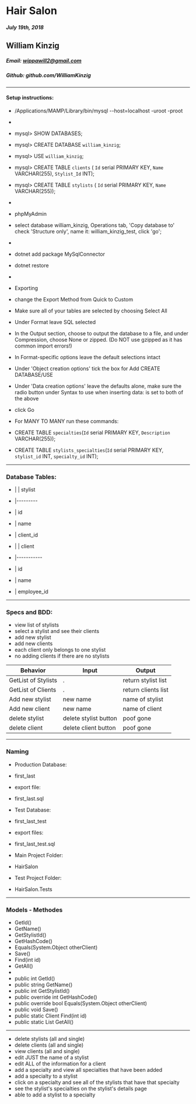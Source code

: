 # Hair Salon
##### July 19th, 2018

## William Kinzig
##### Email: wippawill2@gmail.com
##### Github: github.com/WilliamKinzig
____
#### Setup instructions:
* /Applications/MAMP/Library/bin/mysql --host=localhost -uroot -proot
*
* mysql> SHOW DATABASES;
* mysql> CREATE DATABASE `william_kinzig`;
* mysql> USE `william_kinzig`;
* mysql> CREATE TABLE `clients` ( `Id` serial PRIMARY KEY, `Name` VARCHAR(255), `Stylist_Id` INT);
* mysql> CREATE TABLE `stylists` ( `Id` serial PRIMARY KEY, `Name` VARCHAR(255));
*
* phpMyAdmin
* select database william_kinzig, Operations tab, 'Copy database to' check 'Structure only', name it: william_kinzig_test, click 'go';
*
* dotnet add package MySqlConnector
* dotnet restore
*
* Exporting

* change the Export Method from Quick to Custom

* Make sure all of your tables are selected by choosing Select All

* Under Format leave SQL selected

* In the Output section, choose to output the database to a file, and under Compression, choose None or zipped. (Do NOT use gzipped as it has common import errors!)

* In Format-specific options leave the default selections intact

* Under 'Object creation options' tick the box for Add CREATE DATABASE/USE

* Under 'Data creation options' leave the defaults alone, make sure the radio button under Syntax to use when inserting data: is set to both of the above

* click Go

* For MANY TO MANY run these commands:
* CREATE TABLE `specialties`(`Id` serial PRIMARY KEY, `Description` VARCHAR(255));
* CREATE TABLE `stylists_specialties`(`Id` serial PRIMARY KEY, `stylist_id` INT, `specialty_id` INT);
----
### Database Tables:
* | | stylist
* |---------
* | id
* | name
* | client_id


* | | client  
* |-----------
* | id
* | name
* | employee_id
------
### Specs and BDD:

* view list of stylists
* select a stylist and see their clients
* add new stylist
* add new clients
* each client only belongs to one stylist
* no adding clients if there are no stylists


|Behavior|Input|Output|
|--------|-----|------|
|GetList of Stylists|.|return stylist list|
|GetList of Clients|.|return clients list|
|Add new stylist|new name|name of stylist|
|Add new client|new name|name of client|
|delete stylist|delete stylist button|poof gone|
|delete client| delete client button|poof gone|
---
### Naming

* Production Database:
* first_last


* export file:
* first_last.sql


* Test Database:
* first_last_test


* export files:
* first_last_test.sql


* Main Project Folder:
* HairSalon


* Test Project Folder:
* HairSalon.Tests

---
### Models - Methodes

* GetId()
* GetName()
* GetStylistId()
* GetHashCode()
* Equals(System.Object otherClient)
* Save()
* Find(int id)
* GetAll()
* 
* public int GetId()
* public string GetName()
* public int GetStylistId()
* public override int GetHashCode()
* public override bool Equals(System.Object otherClient)
* public void Save()
* public static Client Find(int id)
* public static List<Client> GetAll()

---

* delete stylists (all and single)
* delete clients (all and single)
* view clients (all and single)
* edit JUST the name of a stylist
* edit ALL of the information for a client
* add a specialty and view all specialties that have been added
* add a specialty to a stylist
* click on a specialty and see all of the stylists that have that specialty
* see the stylist's specialties on the stylist's details page
* able to add a stylist to a specialty
